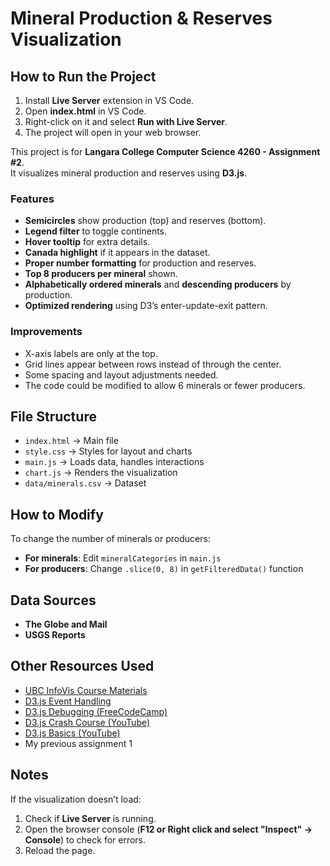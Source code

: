 # Mineral Production & Reserves Visualization

## How to Run the Project

1. Install **Live Server** extension in VS Code.
2. Open **index.html** in VS Code.
3. Right-click on it and select **Run with Live Server**.
4. The project will open in your web browser.

This project is for **Langara College Computer Science 4260 - Assignment #2**.  
It visualizes mineral production and reserves using **D3.js**.

### Features

- **Semicircles** show production (top) and reserves (bottom).
- **Legend filter** to toggle continents.
- **Hover tooltip** for extra details.
- **Canada highlight** if it appears in the dataset.
- **Proper number formatting** for production and reserves.
- **Top 8 producers per mineral** shown.
- **Alphabetically ordered minerals** and **descending producers** by production.
- **Optimized rendering** using D3’s enter-update-exit pattern.

### Improvements

- X-axis labels are only at the top.
- Grid lines appear between rows instead of through the center.
- Some spacing and layout adjustments needed.
- The code could be modified to allow 6 minerals or fewer producers.

## File Structure

- `index.html` → Main file
- `style.css` → Styles for layout and charts
- `main.js` → Loads data, handles interactions
- `chart.js` → Renders the visualization
- `data/minerals.csv` → Dataset

## How to Modify

To change the number of minerals or producers:

- **For minerals**: Edit `mineralCategories` in `main.js`
- **For producers**: Change `.slice(0, 8)` in `getFilteredData()` function

## Data Sources

- **The Globe and Mail**  
- **USGS Reports**

## Other Resources Used

- [UBC InfoVis Course Materials](https://github.com/UBC-InfoVis/447-materials/blob/22Jan/programming-assignments/skeletons/p1/assignment.md)
- [D3.js Event Handling](https://www.tutorialsteacher.com/d3js/event-handling-in-d3js)
- [D3.js Debugging (FreeCodeCamp)](https://forum.freecodecamp.org/t/d3-js-bar-chart-stuck-in-the-upside-down/251102)
- [D3.js Crash Course (YouTube)](https://www.youtube.com/watch?v=uyPYxx-WGxc)
- [D3.js Basics (YouTube)](https://www.youtube.com/watch?v=aHJCt2adSWA)
- My previous assignment 1

## Notes

If the visualization doesn’t load:

1. Check if **Live Server** is running.
2. Open the browser console (**F12 or Right click and select "Inspect" → Console**) to check for errors.
3. Reload the page.

